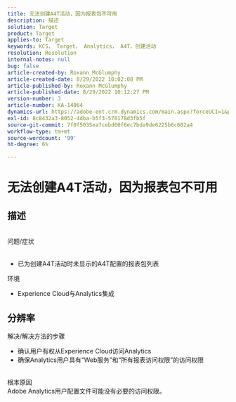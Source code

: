 ```yaml
---
title: 无法创建A4T活动，因为报表包不可用
description: 描述
solution: Target
product: Target
applies-to: Target
keywords: KCS， Target， Analytics， A4T，创建活动
resolution: Resolution
internal-notes: null
bug: false
article-created-by: Roxann McGlumphy
article-created-date: 8/29/2022 10:02:08 PM
article-published-by: Roxann McGlumphy
article-published-date: 8/29/2022 10:12:27 PM
version-number: 3
article-number: KA-14064
dynamics-url: https://adobe-ent.crm.dynamics.com/main.aspx?forceUCI=1&pagetype=entityrecord&etn=knowledgearticle&id=fc0a3834-e627-ed11-9db1-002248086d3d
exl-id: 8c8432a3-8052-4dba-b5f3-570178d3fb5f
source-git-commit: 7f0f5035ea7cebd60f6ec7bda9de6225b6c602a4
workflow-type: tm+mt
source-wordcount: '99'
ht-degree: 6%

---
```


# 无法创建A4T活动，因为报表包不可用

## 描述

<br>问题/症状<br><br>
- 已为创建A4T活动时未显示的A4T配置的报表包列表



环境
- Experience Cloud与Analytics集成



## 分辨率

解决/解决方法的步骤
- 确认用户有权从Experience Cloud访问Analytics
- 确保Analytics用户具有“Web服务”和“所有报表访问权限”的访问权限

<br>根本原因<br>
Adobe Analytics用户配置文件可能没有必要的访问权限。
